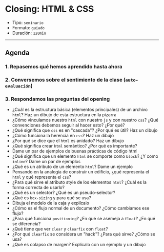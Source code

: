 # Closing: HTML & CSS

- Tipo: `seminario`
- Formato: `guiado`
- Duración: `120min`

***

## Agenda

### 1. Repasemos qué hemos aprendido hasta ahora

### 2. Conversemos sobre el sentimiento de la clase (`auto-evaluación`)

### 3. Respondamos las preguntas del opening

- ¿Cuál es la estructura básica (elementos principales) de un archivo
  `html`? Haz un dibujo de esta estructura en la pizarra
- ¿Cómo vinculamos nuestro `html` con nuestro `js` y con nuestro `css`?
  ¿Qué convenciones debemos seguir al hacer esto? ¿Por qué?
- ¿Qué significa que `css` es en "cascada"? ¿Por qué es útil? Haz un dibujo
- ¿Cómo funciona la herencia en `css`? Haz un dibujo
- ¿Por qué se dice que el `html` es anidado? Haz un dibujo
- ¿Qué significa crear `html` semántico? ¿Por qué es importante?
  <!-- - ¿Qué se entiende por "meta data"? ¿Para qué sirve? ¿Quién la usa? -->
- Dame un par de ejemplos de buenas prácticas de código html
- ¿Qué significa que un elemento `html` se comporte como `block`? ¿Y como
  `inline`? Dame un par de ejemplos
- ¿Qué es un atributo de un elemento `html`? Dame un ejemplo
- Pensando en la analogía de construir un edificio, ¿qué representa el
  `html` y qué representa el `css`?
- ¿Para qué sirve el atributo style de los elementos `html`? ¿Cuál es la
  forma correcta de usarlo?
- ¿Qué es un selector? ¿Qué es un pseudo-selector?
- ¿Qué es `box-sizing` y para qué se usa?
- Dibuja el modelo de la caja y explícalo
- ¿Cómo es el flujo normal de un documento? ¿Cómo cambiamos ese flujo?
- ¿Para qué funciona `positioning`? ¿En qué se asemeja a `float`? ¿En qué se
  diferencia?
- ¿Qué tiene que ver `clear` y `clearfix` con `float`?
- ¿Por qué `clearfix` se considera un "hack"? ¿Para qué sirve? ¿Cómo se usa?
- ¿Qué es colapso de margen? Explícalo con un ejemplo y un dibujo
